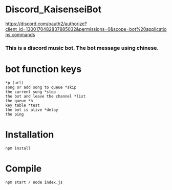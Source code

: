 # Discord_KaisenseiBot
https://discord.com/oauth2/authorize?client_id=1300170482837885032&permissions=0&scope=bot%20applications.commands
### This is a discord music bot. The bot message using chinese.
# bot function keys
```
*p (url)
song or add song to queue *skip
the current song *stop
the bot and leave the channel *list
the queue *h
key table *test
the bot is alive *delay
the ping
```
# Installation
```
npm install
```
# Compile
```
npm start / node index.js
```
